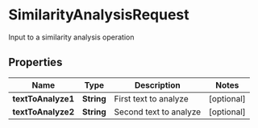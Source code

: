 

# SimilarityAnalysisRequest

Input to a similarity analysis operation

## Properties

| Name | Type | Description | Notes |
|------------ | ------------- | ------------- | -------------|
|**textToAnalyze1** | **String** | First text to analyze |  [optional] |
|**textToAnalyze2** | **String** | Second text to analyze |  [optional] |



